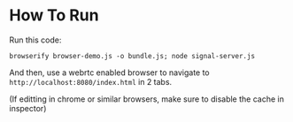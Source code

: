 # How To Run
Run this code:
```
browserify browser-demo.js -o bundle.js; node signal-server.js
```
And then, use a webrtc enabled browser to navigate to `http://localhost:8080/index.html` in 2 tabs.

(If editting in chrome or similar browsers, make sure to disable the cache in inspector)
